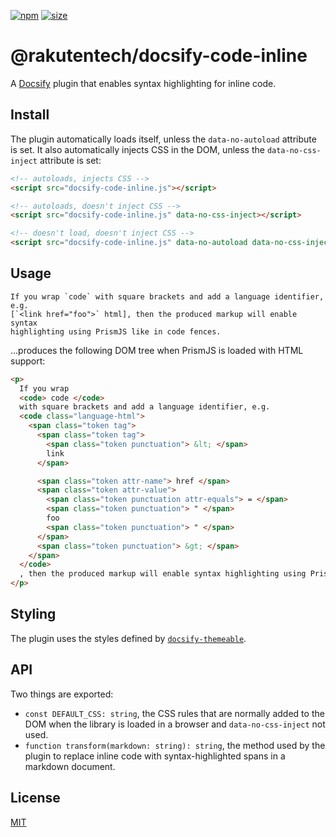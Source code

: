 [npm]: https://img.shields.io/npm/v/@rakutentech/docsify-code-inline
[npm-url]: https://www.npmjs.com/package/@rakutentech/docsify-code-inline
[size]: https://packagephobia.now.sh/badge?p=@rakutentech/docsify-code-inline
[size-url]: https://packagephobia.now.sh/result?p=@rakutentech/docsify-code-inline
[docsify]: https://docsify.js.org/
[docsify-themeable]: https://jhildenbiddle.github.io/docsify-themeable/

[![npm][npm]][npm-url]
[![size][size]][size-url]

# @rakutentech/docsify-code-inline

A [Docsify][docsify] plugin that enables syntax highlighting for inline code.

## Install

The plugin automatically loads itself, unless the `data-no-autoload` attribute is set. It also automatically injects CSS in the DOM, unless the `data-no-css-inject` attribute is set:

```html
<!-- autoloads, injects CSS -->
<script src="docsify-code-inline.js"></script>

<!-- autoloads, doesn't inject CSS -->
<script src="docsify-code-inline.js" data-no-css-inject></script>

<!-- doesn't load, doesn't inject CSS -->
<script src="docsify-code-inline.js" data-no-autoload data-no-css-inject></script>
```

## Usage

```text
If you wrap `code` with square brackets and add a language identifier, e.g.
[`<link href="foo">` html], then the produced markup will enable syntax
highlighting using PrismJS like in code fences.
```

…produces the following DOM tree when PrismJS is loaded with HTML support:

```html
<p>
  If you wrap
  <code> code </code>
  with square brackets and add a language identifier, e.g.
  <code class="language-html">
    <span class="token tag">
      <span class="token tag">
        <span class="token punctuation"> &lt; </span>
        link
      </span>

      <span class="token attr-name"> href </span>
      <span class="token attr-value">
        <span class="token punctuation attr-equals"> = </span>
        <span class="token punctuation"> " </span>
        foo
        <span class="token punctuation"> " </span>
      </span>
      <span class="token punctuation"> &gt; </span>
    </span>
  </code>
  , then the produced markup will enable syntax highlighting using PrismJS like in code fences.
</p>
```

## Styling

The plugin uses the styles defined by [`docsify-themeable`][docsify-themeable].

## API

Two things are exported:

- `const DEFAULT_CSS: string`, the CSS rules that are normally added to the DOM when the library is loaded in a browser and `data-no-css-inject` not used.
- `function transform(markdown: string): string`, the method used by the plugin to replace inline code with syntax-highlighted spans in a markdown document.

## License

[MIT](LICENSE)

